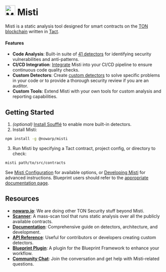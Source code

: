 # <img src="img/misti.svg" alt="Misti Logo" width="32"/> Misti
Misti is a static analysis tool designed for smart contracts on the [TON blockchain](https://ton.org/) written in [Tact](https://tact-lang.org/).

#### Features
- **Code Analysis**: Built-in suite of [41 detectors](https://nowarp.io/tools/misti/docs/next/detectors) for identifying security vulnerabilities and anti-patterns.
- **CI/CD Integration**:
  [Integrate](https://nowarp.io/tools/misti/docs/tutorial/ci-cd) Misti into your CI/CD pipeline to ensure continuous code quality checks.
- **Custom Detectors**: Create [custom detectors](https://nowarp.io/tools/misti/docs/hacking/custom-detector) to solve specific problems in your code or to provide a thorough security review if you are an auditor.
- **Custom Tools**: Extend Misti with your own tools for custom analysis and reporting capabilities.

## Getting Started
1. *(optional)* [Install Soufflé](https://souffle-lang.github.io/install) to enable more built-in detectors.
2. Install Misti:
```bash
npm install -g @nowarp/misti
```
3. Run Misti by specifying a Tact contract, project config, or directory to check:
```bash
misti path/to/src/contracts
```

See [Misti Configuration](https://nowarp.io/tools/misti/docs/tutorial/getting-started/) for available options, or [Developing Misti](https://nowarp.io/tools/misti/docs/next/hacking/developing-misti) for advanced instructions. Blueprint users should refer to the [appropriate documentation page](https://nowarp.io/tools/misti/docs/tutorial/blueprint).

## Resources
- **[nowarp.io](https://nowarp.io)**: We are doing other TON Security stuff beyond Misti.
- **[Scanner](https://nowarp.io/tools/scanner)**: A mass-scan tool that runs static analysis over all the publicly available contracts.
- **[Documentation](https://nowarp.io/tools/misti/docs)**: Comprehensive guide on detectors, architecture, and development.
- **[API Reference](https://nowarp.io/api/misti/)**: Useful for contributors or developers creating custom detectors.
- **[Blueprint Plugin](https://github.com/nowarp/blueprint-misti)**: A plugin for the Blueprint Framework to enhance your workflow.
- **[Community Chat](https://t.me/tonsec_chat)**: Join the conversation and get help with Misti-related questions.
